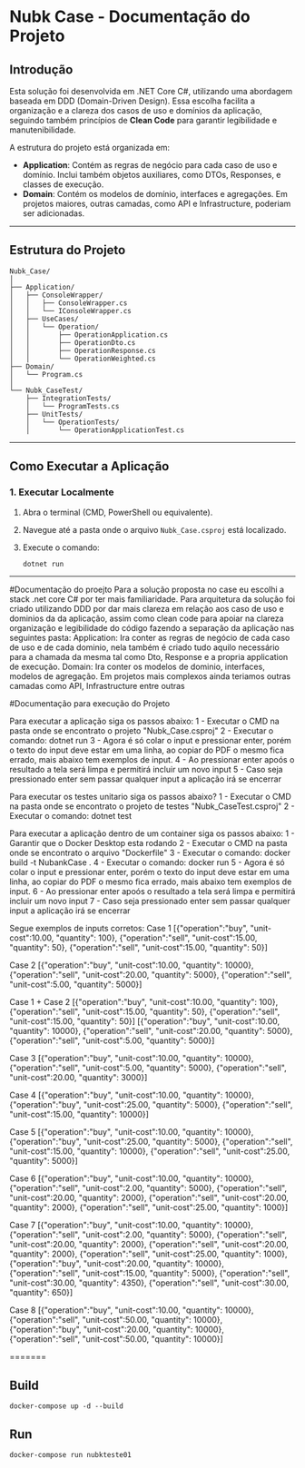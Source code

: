 # Nubk Case - Documentação do Projeto

## Introdução

Esta solução foi desenvolvida em .NET Core C#, utilizando uma abordagem baseada em DDD (Domain-Driven Design). Essa escolha facilita a organização e a clareza dos casos de uso e domínios da aplicação, seguindo também princípios de **Clean Code** para garantir legibilidade e manutenibilidade.

A estrutura do projeto está organizada em:

- **Application**: Contém as regras de negócio para cada caso de uso e domínio. Inclui também objetos auxiliares, como DTOs, Responses, e classes de execução.
- **Domain**: Contém os modelos de domínio, interfaces e agregações. Em projetos maiores, outras camadas, como API e Infrastructure, poderiam ser adicionadas.

---

## Estrutura do Projeto

```plaintext
Nubk_Case/
│
├── Application/
│   ├── ConsoleWrapper/
│   │   ├── ConsoleWrapper.cs
│   │   └── IConsoleWrapper.cs
│   ├── UseCases/
│   │   └── Operation/
│   │       ├── OperationApplication.cs
│   │       ├── OperationDto.cs
│   │       ├── OperationResponse.cs
│   │       └── OperationWeighted.cs
├── Domain/
│   └── Program.cs
│
└── Nubk_CaseTest/
    ├── IntegrationTests/
    │   └── ProgramTests.cs
    ├── UnitTests/
    │   └── OperationTests/
    │       └── OperationApplicationTest.cs

```

---

## Como Executar a Aplicação

### 1. Executar Localmente

1. Abra o terminal (CMD, PowerShell ou equivalente).
2. Navegue até a pasta onde o arquivo `Nubk_Case.csproj` está localizado.
3. Execute o comando:

   ```bash
   dotnet run
   ```

-------------------------------------------------------

#Documentação do proejto
Para a solução proposta no case eu escolhi a stack .net core C# por ter mais familiaridade.
Para arquitetura da solução foi criado utilizando DDD por dar mais clareza em relação aos caso de uso e dominios da da aplicação, assim como clean code para apoiar na clareza organização e legibilidade do código fazendo a separação da aplicação 
nas seguintes pasta:
Application: Ira conter as regras de negócio de cada caso de uso e de cada dominio, nela também é criado tudo aquilo necessário para a chamada da mesma tal como Dto, Response e a propria application de execução.
Domain: Ira conter os modelos de dominio, interfaces, modelos de agregação.
Em projetos mais complexos ainda teriamos outras camadas como API, Infrastructure entre outras

#Documentação para execução do Projeto

Para executar a aplicação siga os passos abaixo:
1 - Executar o CMD na pasta onde se encontrato o projeto "Nubk_Case.csproj"
2 - Executar o comando: dotnet run
3 - Agora é só colar o input e pressionar enter, porém o texto do input deve estar em uma linha, ao copiar do PDF o mesmo fica errado, mais abaixo tem exemplos de input. 
4 - Ao pressionar enter apoós o resultado a tela será limpa e permitirá incluir um novo input
5 - Caso seja pressionado enter sem passar qualquer input a aplicação irá se encerrar

Para executar os testes unitario siga os passos abaixo?
1 - Executar o CMD na pasta onde se encontrato o projeto de testes "Nubk_CaseTest.csproj"
2 - Executar o comando: dotnet test

Para executar a aplicação dentro de um container siga os passos abaixo:
1 - Garantir que o Docker Desktop esta rodando
2 - Executar o CMD na pasta onde se encontrato o arquivo "Dockerfile"
3 - Executar o comando: docker build -t NubankCase .
4 - Executar o comando: docker run
5 - Agora é só colar o input e pressionar enter, porém o texto do input deve estar em uma linha, ao copiar do PDF o mesmo fica errado, mais abaixo tem exemplos de input.
6 - Ao pressionar enter apoós o resultado a tela será limpa e permitirá incluir um novo input
7 - Caso seja pressionado enter sem passar qualquer input a aplicação irá se encerrar

Segue exemplos de inputs corretos:
Case 1
[{"operation":"buy", "unit-cost":10.00, "quantity": 100}, {"operation":"sell", "unit-cost":15.00, "quantity": 50}, {"operation":"sell", "unit-cost":15.00, "quantity": 50}]

Case 2
[{"operation":"buy", "unit-cost":10.00, "quantity": 10000}, {"operation":"sell", "unit-cost":20.00, "quantity": 5000}, {"operation":"sell", "unit-cost":5.00, "quantity": 5000}]

Case 1 + Case 2
[{"operation":"buy", "unit-cost":10.00, "quantity": 100}, {"operation":"sell", "unit-cost":15.00, "quantity": 50}, {"operation":"sell", "unit-cost":15.00, "quantity": 50}] [{"operation":"buy", "unit-cost":10.00, "quantity": 10000}, {"operation":"sell", "unit-cost":20.00, "quantity": 5000}, {"operation":"sell", "unit-cost":5.00, "quantity": 5000}]

Case 3
[{"operation":"buy", "unit-cost":10.00, "quantity": 10000}, {"operation":"sell", "unit-cost":5.00, "quantity": 5000}, {"operation":"sell", "unit-cost":20.00, "quantity": 3000}]

Case 4
[{"operation":"buy", "unit-cost":10.00, "quantity": 10000}, {"operation":"buy", "unit-cost":25.00, "quantity": 5000}, {"operation":"sell", "unit-cost":15.00, "quantity": 10000}]

Case 5
[{"operation":"buy", "unit-cost":10.00, "quantity": 10000}, {"operation":"buy", "unit-cost":25.00, "quantity": 5000}, {"operation":"sell", "unit-cost":15.00, "quantity": 10000}, {"operation":"sell", "unit-cost":25.00, "quantity": 5000}]

Case 6
[{"operation":"buy", "unit-cost":10.00, "quantity": 10000}, {"operation":"sell", "unit-cost":2.00, "quantity": 5000}, {"operation":"sell", "unit-cost":20.00, "quantity": 2000}, {"operation":"sell", "unit-cost":20.00, "quantity": 2000}, {"operation":"sell", "unit-cost":25.00, "quantity": 1000}]

Case 7
[{"operation":"buy", "unit-cost":10.00, "quantity": 10000}, {"operation":"sell", "unit-cost":2.00, "quantity": 5000}, {"operation":"sell", "unit-cost":20.00, "quantity": 2000}, {"operation":"sell", "unit-cost":20.00, "quantity": 2000}, {"operation":"sell", "unit-cost":25.00, "quantity": 1000}, {"operation":"buy", "unit-cost":20.00, "quantity": 10000}, {"operation":"sell", "unit-cost":15.00, "quantity": 5000}, {"operation":"sell", "unit-cost":30.00, "quantity": 4350}, {"operation":"sell", "unit-cost":30.00, "quantity": 650}]

Case 8
[{"operation":"buy", "unit-cost":10.00, "quantity": 10000}, {"operation":"sell", "unit-cost":50.00, "quantity": 10000}, {"operation":"buy", "unit-cost":20.00, "quantity": 10000}, {"operation":"sell", "unit-cost":50.00, "quantity": 10000}]


=======
## Build
```
docker-compose up -d --build
```


## Run
```
docker-compose run nubkteste01
```
